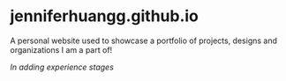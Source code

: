 # jenniferhuangg.github.io

A personal website used to showcase a portfolio of projects, designs and organizations I am a part of!

*In adding experience stages*
